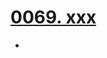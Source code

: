 # [0069. xxx](https://github.com/Tdahuyou/TNotes.react/tree/main/0069.%20xxx)

<!-- region:toc -->


- 

<!-- endregion:toc -->
